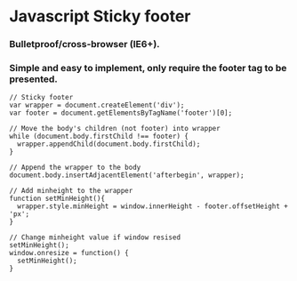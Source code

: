 # Javascript Sticky footer
### Bulletproof/cross-browser (IE6+).
### Simple and easy to implement, only require the footer tag to be presented.

```
// Sticky footer
var wrapper = document.createElement('div');
var footer = document.getElementsByTagName('footer')[0];

// Move the body's children (not footer) into wrapper
while (document.body.firstChild !== footer) {
  wrapper.appendChild(document.body.firstChild);
}

// Append the wrapper to the body
document.body.insertAdjacentElement('afterbegin', wrapper); 

// Add minheight to the wrapper
function setMinHeight(){
  wrapper.style.minHeight = window.innerHeight - footer.offsetHeight + 'px';
}
 
// Change minheight value if window resised
setMinHeight();
window.onresize = function() {
  setMinHeight();
}
```
